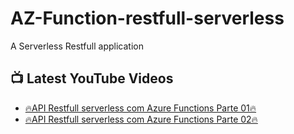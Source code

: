 # AZ-Function-restfull-serverless
A Serverless Restfull application


## 📺 Latest YouTube Videos
<!-- YOUTUBE:START -->
- [🔥API Restfull serverless com Azure Functions Parte 01🔥](https://youtu.be/WnI6YYGLwHw)
- [🔥API Restfull serverless com Azure Functions Parte 02🔥](https://youtu.be/11tAA2su_R4)
<!-- YOUTUBE:END -->
